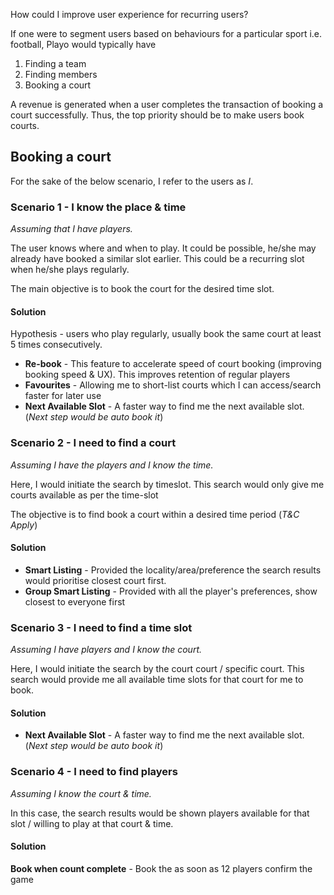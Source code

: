 How could I improve user experience for recurring users?

If one were to segment users based on behaviours for a particular sport i.e. football, Playo would typically have

1. Finding a team
2. Finding members
3. Booking a court

A revenue is generated when a user completes the transaction of booking a court successfully. Thus, the top priority should be to make users book courts.

## Booking a court

For the sake of the below scenario, I refer to the users as *I*.

### Scenario 1 - I know the place & time

_Assuming that I have players._

The user knows where and when to play. It could be possible, he/she may already have booked a similar slot earlier. This could be a recurring slot when he/she plays regularly.

The main objective is to book the court for the desired time slot.

#### Solution

Hypothesis - users who play regularly, usually book the same court at least 5 times consecutively.

* **Re-book** - This feature to accelerate speed of court booking (improving booking speed & UX). This improves retention of regular players
* **Favourites** - Allowing me to short-list courts which I can access/search faster for later use
* **Next Available Slot** - A faster way to find me the next available slot. (_Next step would be auto book it_)

### Scenario 2 - I need to find a court 

_Assuming I have the players and I know the time._

Here, I would initiate the search by timeslot. This search would only give me courts available as per the time-slot

The objective is to find book a court within a desired time period (*T&C Apply*)

#### Solution

* **Smart Listing** - Provided the locality/area/preference the search results would prioritise closest court first.
* **Group Smart Listing** - Provided with all the player's preferences, show closest to everyone first

### Scenario 3 - I need to find a time slot

_Assuming I have players and I know the court._

Here, I would initiate the search by the court court / specific court. This search would provide me all available time slots for that court for me to book.

#### Solution

* **Next Available Slot** - A faster way to find me the next available slot. (_Next step would be auto book it_)

### Scenario 4 - I need to find players

_Assuming I know the court & time._

In this case, the search results would be shown players available for that slot / willing to play at that court & time.

#### Solution

**Book when count complete** - Book the as soon as 12 players confirm the game

